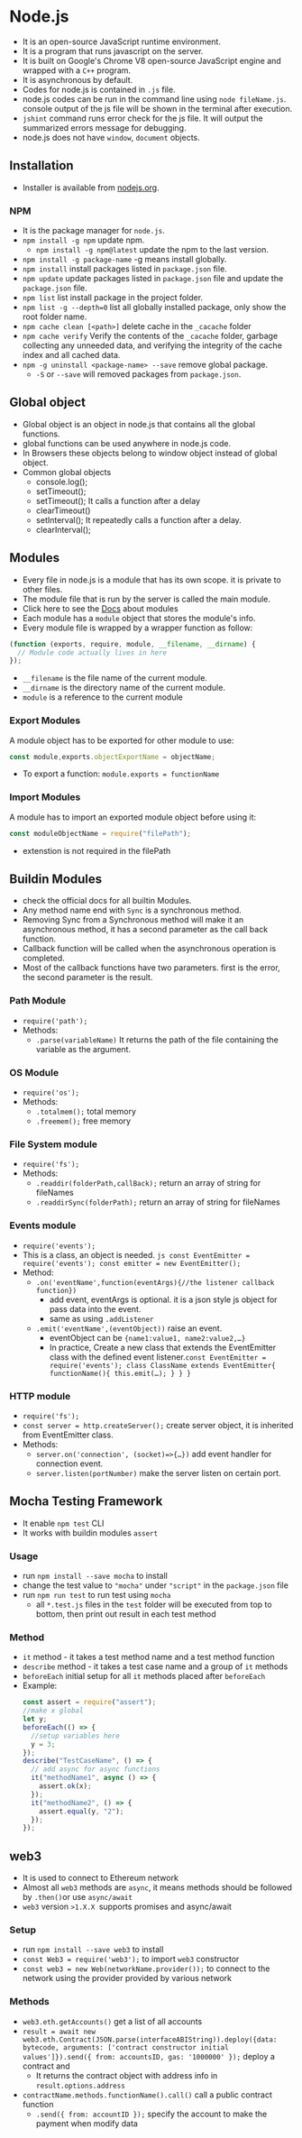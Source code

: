 # Node.js

- It is an open-source JavaScript runtime environment.
- It is a program that runs javascript on the server.
- It is built on Google's Chrome V8 open-source JavaScript engine and wrapped with a `C++` program.
- It is asynchronous by default.
- Codes for node.js is contained in `.js` file.
- node.js codes can be run in the command line using `node fileName.js`. console output of the js file will be shown in the terminal after execution.
- `jshint` command runs error check for the js file. It will output the summarized errors message for debugging.
- node.js does not have `window`, `document` objects.

## Installation

- Installer is available from [nodejs.org](nodejs.org).

### NPM

- It is the package manager for `node.js`.
- `npm install -g npm` update npm.
  - `npm install -g npm@latest` update the npm to the last version.
- `npm install -g package-name` -g means install globally.
- `npm install` install packages listed in `package.json` file.
- `npm update` update packages listed in `package.json` file and update the `package.json` file.
- `npm list` list install package in the project folder.
- `npm list -g --depth=0` list all globally installed package, only show the root folder name.
- `npm cache clean [<path>]` delete cache in the `_cacache` folder
- `npm cache verify` Verify the contents of the `_cacache` folder, garbage collecting any unneeded data, and verifying the integrity of the cache index and all cached data.
- `npm -g uninstall <package-name> --save` remove global package.
  - `-S` or `--save` will removed packages from `package.json`.

## Global object

- Global object is an object in node.js that contains all the global functions.
- global functions can be used anywhere in node.js code.
- In Browsers these objects belong to window object instead of global object.
- Common global objects
  - console.log();
  - setTimeout();
  - setTimeout(); It calls a function after a delay
  - clearTimeout()
  - setInterval(); It repeatedly calls a function after a delay.
  - clearInterval();

## Modules

- Every file in node.js is a module that has its own scope. it is private to other files.
- The module file that is run by the server is called the main module.
- Click here to see the [Docs](https://nodejs.org/api/modules.html) about modules
- Each module has a `module` object that stores the module's info.
- Every module file is wrapped by a wrapper function as follow:

```js
(function (exports, require, module, __filename, __dirname) {
  // Module code actually lives in here
});
```

- `__filename` is the file name of the current module.
- `__dirname` is the directory name of the current module.
- `module` is a reference to the current module

### Export Modules

A module object has to be exported for other module to use:

```js
const module,exports.objectExportName = objectName;
```

- To export a function: `module.exports = functionName`

### Import Modules

A module has to import an exported module object before using it:

```js
const moduleObjectName = require("filePath");
```

- extenstion is not required in the filePath

## Buildin Modules

- check the official docs for all builtin Modules.
- Any method name end with `Sync` is a synchronous method.
- Removing Sync from a Synchronous method will make it an asynchronous method, it has a second parameter as the call back function.
- Callback function will be called when the asynchronous operation is completed.
- Most of the callback functions have two parameters. first is the error, the second parameter is the result.

### Path Module

- `require('path');`
- Methods:
  - `.parse(variableName)` It returns the path of the file containing the variable as the argument.

### OS Module

- `require('os');`
- Methods:
  - `.totalmem();` total memory
  - `.freemem();` free memory

### File System module

- `require('fs');`
- Methods:
  - `.readdir(folderPath,callBack);` return an array of string for fileNames
  - `.readdirSync(folderPath);` return an array of string for fileNames

### Events module

- `require('events');`
- This is a class, an object is needed.
  `js const EventEmitter = require('events'); const emitter = new EventEmitter();`
- Method:
  - `.on('eventName',function(eventArgs){//the listener callback function})`
    - add event, eventArgs is optional. it is a json style js object for pass data into the event.
    - same as using `.addListener`
  - `.emit('eventName',(eventObject))` raise an event.
    - eventObject can be `{name1:value1, name2:value2,…}`
    - In practice, Create a new class that extends the EventEmitter class with the defined event listener.`const EventEmitter = require('events'); class ClassName extends EventEmitter{ functionName(){ this.emit(…); } } }`

### HTTP module

- `require('fs');`
- `const server = http.createServer();` create server object, it is inherited from EventEmitter class.
- Methods:
  - `server.on('connection', (socket)=>{…})` add event handler for connection event.
  - `server.listen(portNumber)` make the server listen on certain port.

## Mocha Testing Framework

- It enable `npm test` CLI
- It works with buildin modules `assert`

### Usage

- run `npm install --save mocha` to install
- change the test value to `"mocha"` under `"script"` in the `package.json` file
- run `npm run test` to run test using `mocha`
  - all `*.test.js` files in the `test` folder will be executed from top to bottom, then print out result in each test method

### Method

- `it` method - it takes a test method name and a test method function
- `describe` method - it takes a test case name and a group of `it` methods
- `beforeEach` initial setup for all `it` methods placed after `beforeEach`
- Example:
  ```js
  const assert = require("assert");
  //make x global
  let y;
  beforeEach(() => {
    //setup variables here
    y = 3;
  });
  describe("TestCaseName", () => {
    // add async for async functions
    it("methodName1", async () => {
      assert.ok(x);
    });
    it("methodName2", () => {
      assert.equal(y, "2");
    });
  });
  ```

## web3

- It is used to connect to Ethereum network
- Almost all `web3` methods are `async`, it means methods should be followed by `.then()`or use `async/await`
- `web3` version `>1.X.X `supports promises and async/await

### Setup

- run `npm install --save web3` to install
- `const Web3 = require('web3');` to import `web3` constructor
- `const web3 = new Web(networkName.provider());` to connect to the network using the provider provided by various network

### Methods

- `web3.eth.getAccounts()` get a list of all accounts
- `result = await new web3.eth.Contract(JSON.parse(interfaceABIString)).deploy({data: bytecode, arguments: ['contract constructor initial values']}).send({ from: accountsID, gas: '1000000' });` deploy a contract and
  - It returns the contract object with address info in `result.options.address`
- `contractName.methods.functionName().call()` call a public contract function
  - `.send({ from: accountID });` specify the account to make the payment when modify data

